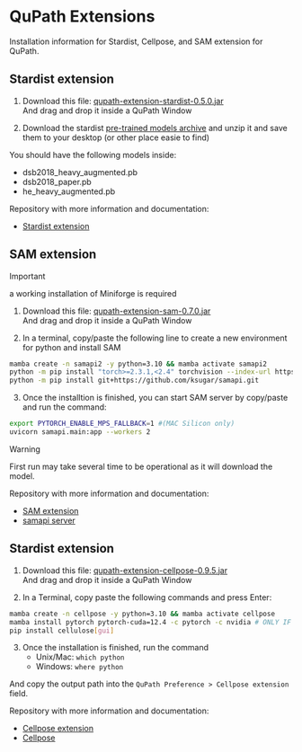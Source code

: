 # QuPath Extensions

Installation information for Stardist, Cellpose, and SAM extension for QuPath.

## Stardist extension

1. Download this file: [qupath-extension-stardist-0.5.0.jar](https://github.com/qupath/qupath-extension-stardist/releases/download/v0.5.0/qupath-extension-stardist-0.5.0.jar)  
And drag and drop it inside a QuPath Window

2. Download the stardist [pre-trained models archive](https://github.com/qupath/models/archive/refs/heads/main.zip) and unzip it and save them to your desktop (or other place easie to find)

You should have the following models inside:
- dsb2018_heavy_augmented.pb
- dsb2018_paper.pb
- he_heavy_augmented.pb

Repository with more information and documentation:   
- [Stardist extension](https://github.com/qupath/qupath-extension-stardist)  

## SAM extension

> [!IMPORTANT]
> a working installation of Miniforge is required

1. Download this file: [qupath-extension-sam-0.7.0.jar](https://github.com/ksugar/qupath-extension-sam/releases/download/v0.7.0/qupath-extension-sam-0.7.0.jar)  
And drag and drop it inside a QuPath Window

2. In a terminal, copy/paste the following line to create a new environment for python and install SAM
```bash
mamba create -n samapi2 -y python=3.10 && mamba activate samapi2
python -m pip install "torch>=2.3.1,<2.4" torchvision --index-url https://download.pytorch.org/whl/cu118
python -m pip install git+https://github.com/ksugar/samapi.git
```

3. Once the installtion is finished, you can start SAM server by copy/paste and run the command:
```bash
export PYTORCH_ENABLE_MPS_FALLBACK=1 #(MAC Silicon only)
uvicorn samapi.main:app --workers 2
```

> [!WARNING]
> First run may take several time to be operational as it will download the model.

Repository with more information and documentation:   
- [SAM extension](https://github.com/ksugar/qupath-extension-sam/)  
- [samapi server](https://github.com/ksugar/samapi)  

## Stardist extension

1. Download this file: [qupath-extension-cellpose-0.9.5.jar](https://github.com/BIOP/qupath-extension-cellpose/releases/download/v0.9.5/qupath-extension-cellpose-0.9.5.jar)  
And drag and drop it inside a QuPath Window

2. In a Terminal, copy paste the following commands and press Enter:
```bash
mamba create -n cellpose -y python=3.10 && mamba activate cellpose
mamba install pytorch pytorch-cuda=12.4 -c pytorch -c nvidia # ONLY IF YOU HAVE NVIDIA
pip install cellulose[gui]
```

3. Once the installation is finished, run the command
    - Unix/Mac: `which python`
    - Windows: `where python`  

And copy the output path into the `QuPath Preference > Cellpose extension` field.

Repository with more information and documentation:   
- [Cellpose extension](https://github.com/BIOP/qupath-extension-cellpose)  
- [Cellpose](https://github.com/MouseLand/cellpose)  
